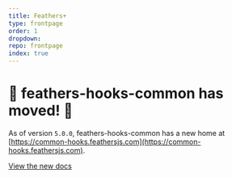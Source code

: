 ```yaml
---
title: Feathers+
type: frontpage
order: 1
dropdown:
repo: frontpage
index: true
---
```


# 🚨 feathers-hooks-common has moved! 🚨

As of version `5.0.0`, feathers-hooks-common has a new home at [https://common-hooks.feathersjs.com](https://common-hooks.feathersjs.com).

[View the new docs](https://common-hooks.feathersjs.com)
